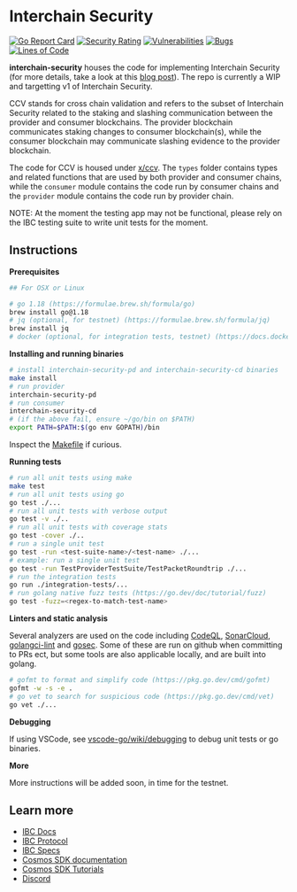 # Interchain Security

[![Go Report Card](https://goreportcard.com/badge/github.com/cosmos/interchain-security)](https://goreportcard.com/report/github.com/cosmos/interchain-security)
[![Security Rating](https://sonarcloud.io/api/project_badges/measure?project=cosmos_interchain-security&metric=security_rating)](https://sonarcloud.io/summary/new_code?id=cosmos_interchain-security)
[![Vulnerabilities](https://sonarcloud.io/api/project_badges/measure?project=cosmos_interchain-security&metric=vulnerabilities)](https://sonarcloud.io/summary/new_code?id=cosmos_interchain-security)
[![Bugs](https://sonarcloud.io/api/project_badges/measure?project=cosmos_interchain-security&metric=bugs)](https://sonarcloud.io/summary/new_code?id=cosmos_interchain-security)
[![Lines of Code](https://sonarcloud.io/api/project_badges/measure?project=cosmos_interchain-security&metric=ncloc)](https://sonarcloud.io/summary/new_code?id=cosmos_interchain-security)

**interchain-security** houses the code for implementing Interchain Security (for more details, take a look at this [blog post](https://blog.cosmos.network/interchain-security-is-coming-to-the-cosmos-hub-f144c45fb035)). The repo is currently a WIP and targetting v1 of Interchain Security.

CCV stands for cross chain validation and refers to the subset of Interchain Security related to the staking and slashing communication between the provider and consumer blockchains. The provider blockchain communicates staking changes to consumer blockchain(s), while the consumer blockchain may communicate slashing evidence to the provider blockchain.

The code for CCV is housed under [x/ccv](./x/ccv). The `types` folder contains types and related functions that are used by both provider and consumer chains, while the `consumer` module contains the code run by consumer chains and the `provider` module contains the code run by provider chain.

NOTE: At the moment the testing app may not be functional, please rely on the IBC testing suite to write unit tests for the moment.

## Instructions

**Prerequisites**

```bash
## For OSX or Linux

# go 1.18 (https://formulae.brew.sh/formula/go)
brew install go@1.18
# jq (optional, for testnet) (https://formulae.brew.sh/formula/jq)
brew install jq
# docker (optional, for integration tests, testnet) (https://docs.docker.com/get-docker/)

```

**Installing and running binaries**

```bash
# install interchain-security-pd and interchain-security-cd binaries
make install
# run provider
interchain-security-pd
# run consumer
interchain-security-cd
# (if the above fail, ensure ~/go/bin on $PATH)
export PATH=$PATH:$(go env GOPATH)/bin
```

Inspect the [Makefile](./Makefile) if curious.

**Running tests**

```bash
# run all unit tests using make
make test
# run all unit tests using go
go test ./...
# run all unit tests with verbose output
go test -v ./..
# run all unit tests with coverage stats
go test -cover ./..
# run a single unit test
go test -run <test-suite-name>/<test-name> ./...
# example: run a single unit test
go test -run TestProviderTestSuite/TestPacketRoundtrip ./...
# run the integration tests
go run ./integration-tests/...
# run golang native fuzz tests (https://go.dev/doc/tutorial/fuzz)
go test -fuzz=<regex-to-match-test-name>
```

**Linters and static analysis**

Several analyzers are used on the code including [CodeQL](https://codeql.github.com/), [SonarCloud](https://sonarcloud.io/), [golangci-lint](https://golangci-lint.run/) and [gosec](https://github.com/securego/gosec). Some of these are run on github when committing to PRs ect, but some tools are also applicable locally, and are built into golang.

```bash
# gofmt to format and simplify code (https://pkg.go.dev/cmd/gofmt)
gofmt -w -s -e .
# go vet to search for suspicious code (https://pkg.go.dev/cmd/vet)
go vet ./...
```

**Debugging**

If using VSCode, see [vscode-go/wiki/debugging](https://github.com/golang/vscode-go/wiki/debugging) to debug unit tests or go binaries.

**More**

More instructions will be added soon, in time for the testnet.

## Learn more

- [IBC Docs](https://docs.cosmos.network/master/ibc/)
- [IBC Protocol](https://ibcprotocol.org/)
- [IBC Specs](https://github.com/cosmos/ibc)
- [Cosmos SDK documentation](https://docs.cosmos.network)
- [Cosmos SDK Tutorials](https://tutorials.cosmos.network)
- [Discord](https://discord.gg/cosmosnetwork)
